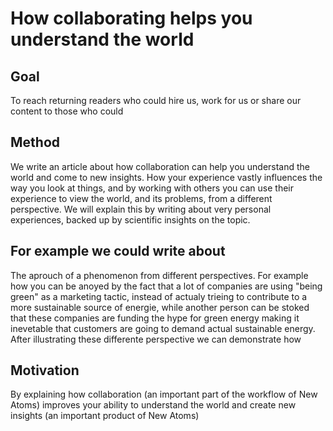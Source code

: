 # How collaborating helps you understand the world

## Goal

To reach returning readers who could hire us, work for us or share our content to those who could

## Method

We write an article about how collaboration can help you understand the world and come to new insights.
How your experience vastly influences the way you look at things, and by working with others you can use their experience to view the world, and its problems, from a different perspective. We will explain this by writing about very personal experiences, backed up by scientific insights on the topic. 

## For example we could write about

The aprouch of a phenomenon from different perspectives. For example how you can be anoyed by the fact that a lot of companies are using "being green" as a marketing tactic, instead of actualy trieing to contribute to a more sustainable source of energie, while another person can be stoked that these companies are funding the hype for green energy making it inevetable that customers are going to demand actual sustainable energy. After illustrating these differente perspective  we can demonstrate how 


## Motivation

By explaining how collaboration (an important part of the workflow of New Atoms) improves your ability to understand the world and create new insights (an important product of New Atoms)
